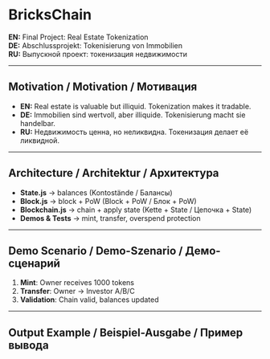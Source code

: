 # BricksChain

**EN:** Final Project: Real Estate Tokenization  
**DE:** Abschlussprojekt: Tokenisierung von Immobilien  
**RU:** Выпускной проект: токенизация недвижимости  

---

## Motivation / Motivation / Мотивация

- **EN:** Real estate is valuable but illiquid. Tokenization makes it tradable.  
- **DE:** Immobilien sind wertvoll, aber illiquide. Tokenisierung macht sie handelbar.  
- **RU:** Недвижимость ценна, но неликвидна. Токенизация делает её ликвидной.  

---

## Architecture / Architektur / Архитектура

- **State.js** → balances (Kontostände / Балансы)  
- **Block.js** → block + PoW (Block + PoW / Блок + PoW)  
- **Blockchain.js** → chain + apply state (Kette + State / Цепочка + State)  
- **Demos & Tests** → mint, transfer, overspend protection  

---

## Demo Scenario / Demo-Szenario / Демо-сценарий

1. **Mint**: Owner receives 1000 tokens  
2. **Transfer**: Owner → Investor A/B/C  
3. **Validation**: Chain valid, balances updated  

---

## Output Example / Beispiel-Ausgabe / Пример вывода

